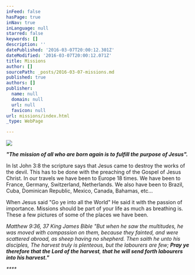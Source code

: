 ```yaml
---
inFeed: false
hasPage: true
inNav: true
inLanguage: null
starred: false
keywords: []
description: ''
datePublished: '2016-03-07T20:00:12.301Z'
dateModified: '2016-03-07T20:00:12.071Z'
title: Missions
author: []
sourcePath: _posts/2016-03-07-missions.md
published: true
authors: []
publisher:
  name: null
  domain: null
  url: null
  favicon: null
url: missions/index.html
_type: WebPage

---
```

![](https://the-grid-user-content.s3-us-west-2.amazonaws.com/a6c2a56c-b29d-47a2-9306-33b07a35851b.jpg)

_**"The mission of all who are born again is to fulfill the purpose of Jesus".**_

In
Ist John 3:8 the scripture says that Jesus came to destroy the works of
the devil. This has to be done with the preaching of the Gospel of 
Jesus Christ. In our travels we have been to Europe 18 times. We have 
been to France, Germany, Switzerland, Netherlands. We also have been to 
Brazil, Cuba, Dominican Republic, Mexico, Canada, Bahamas, etc...

When
Jesus said "Go ye into all the World" He said it with the passion of 
importance. Missions should be part of your life as much as breathing 
is. These a few pictures of some of the places we have been. 

_Matthew
9:36, 37 King James Bible
"But when he saw the multitudes, he was moved with compassion on them, 
because they fainted, and were scattered abroad, as sheep having no 
shepherd. Then saith he unto his disciples, The harvest truly is 
plenteous, but the labourers are few; **Pray ye therefore that the Lord of the harvest**, **that he will send forth labourers into his harvest."**_

_****_
